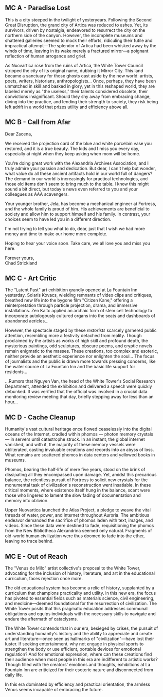 ## MC A - Paradise Lost

This is a city steeped in the twilight of yesteryears. Following the Second Great Disruption, the grand city of Artica was reduced to ashes. Yet, its survivors, driven by nostalgia, endeavored to resurrect the city on the northern side of the canyon. However, the incomplete museums and shattered galleries seemed to mock their efforts, ridiculing their futile and impractical attempt—The splendor of Artica had been whisked away by the winds of time, leaving in its wake merely a fractured mirror—a poignant reflection of human arrogance and grief.

As Nuovartica rose from the ruins of Artica, the White Tower Council stripped the city of its original name, dubbing it Mirror City. This land became a sanctuary for those ghosts cast aside by the new world: artists, poets, writers, historians, anthropologists... Once, perhaps, they have been unmatched in skill and basked in glory, yet in this reshaped world, they are labeled merely as "the useless," their talents considered obsolete, their convictions insignificant. Should they shy away from embracing change, diving into the practice, and lending their strength to society, they risk being left adrift in a world that prizes utility and efficiency above all.


## MC B - Call from Afar

Dear Zacena,

We received the projection card of the blue and white porcelain vase you restored, and it is a true beauty. The kids and I miss you every day, especially at night when they keep asking when mom will be home.

You're doing great work with the Alexandria Archives Association, and I truly admire your passion and dedication. But dear, I can't help but wonder, what value do all these ancient artifacts hold in our world full of dangers? The demand in our world is increasingly for practical technologies, and those old items don't seem to bring much to the table. I know this might sound a bit direct, but today's news even referred to you and your colleagues as AAA scavengers.

Your younger brother, Jela, has become a mechanical engineer at Fortress, and the whole family is proud of him. His achievements are beneficial to society and allow him to support himself and his family. In contrast, your choices seem to have led you in a different direction.

I'm not trying to tell you what to do, dear, just that I wish we had more money and time to make our home more complete.

Hoping to hear your voice soon. Take care, we all love you and miss you here.

Forever yours, <br>
Chad Strickland


## MC C - Art Critic

The "Latent Past" art exhibition grandly opened at La Fountain Inn yesterday. Solaris Kovacs, wielding remnants of video clips and critiques, breathed new life into the bygone film "Citizen Kane," offering a reinterpretation through particle projection, drama, and immersive installations. Zen Kaito applied an archaic form of stem cell technology to incorporate autologously cultured organs into the seats and dashboards of abandoned aericles...

However, the spectacle staged by these *restorists* scarcely garnered public attention, resembling more a festivity detached from reality. Though proclaimed by the artists as works of high skill and profound depth, the mysterious paintings, odd sculptures, obscure poems, and cryptic novels remain enigmatic to the masses. These creations, too complex and esoteric, neither provide an aesthetic experience nor enlighten the soul... The focus of journalists and the public is drawn more towards pressing concerns, like the water source of La Fountain Inn and the basic life support for residents...

...Rumors that Nguyen Van, the head of the White Tower's Social Research Department, attended the exhibition and delivered a speech were quickly debunked. It was verified that the official was involved in a crucial data monitoring review meeting that day, briefly stepping away for less than an hour...


## MC D - Cache Cleanup

Humanity's vast cultural heritage once flowed ceaselessly into the digital oceans of the Internet, cradled within phomos — photon memory crystals — in servers until catastrophe struck. In an instant, the global internet vanished, and with it, the majority of these memory vessels were obliterated, casting invaluable creations and records into an abyss of loss. What remains are scattered phomos in data centers and yellowed books in museums.

Phomos, bearing the half-life of mere five years, stood on the brink of dissipating all they encompassed upon damage. Yet, amidst this precarious balance, the relentless pursuit of Fortress to solicit new crystals for the monumental task of civilization's reconstruction went insatiable. In these critical moments, where existence itself hung in the balance, scant were those who lingered to lament the slow fading of documentation and memory into oblivion.

Upper Nuovartica launched the Atlas Project, a pledge to weave the vital threads of water, power, and internet throughout Auroria. The ambitious endeavor demanded the sacrifice of phomos laden with text, images, and videos. Since these data were destined to fade, requisitioning the phomos from the New Bibliotheca Alexandrina seemed only natural. Fragments of old-world human civilization were thus doomed to fade into the ether, leaving no trace behind.


## MC E - Out of Reach

The "Venus de Milo" artist collective's proposal to the White Tower, advocating for the inclusion of history, literature, and art in the educational curriculum, faces rejection once more.

The old educational system has become a relic of history, supplanted by a curriculum that champions practicality and utility. In this new era, the focus has pivoted to essential fields such as materials science, civil engineering, and medicine—deemed foundational for the resurrection of civilization. The White Tower posits that this pragmatic education addresses communal obligations and equips individuals with the necessary skills to navigate and endure the aftermath of cataclysms.

The White Tower contends that in our era, besieged by crises, the pursuit of understanding humanity's history and the ability to appreciate and create art and literature—once seen as hallmarks of "civilization"—have lost their luster. If seeking entertainment, why not engage in physical sports to strengthen the body or use efficient, portable devices for emotional regulation? And for emotional expression, where can these creations find their audience when most people in this era are indifferent to artistic works? Though filled with the creators' emotions and thoughts, exhibitions at La Fountain Inn are criticized for their esoteric nature and disconnected from daily life.

In this era dominated by efficiency and practical orientation, the armless Vénus seems incapable of embracing the future.
